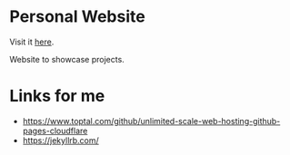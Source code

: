 # Personal Website

Visit it [here](https://avery2.github.io/).

Website to showcase projects.

# Links for me

* https://www.toptal.com/github/unlimited-scale-web-hosting-github-pages-cloudflare
* https://jekyllrb.com/
